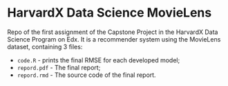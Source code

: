 # HarvardX Data Science MovieLens

Repo of the first assignment of the Capstone Project in the HarvardX Data Science Program on Edx. It is a recommender system using the MovieLens dataset, containing 3 files:

- `code.R` - prints the final RMSE for each developed model;
- `repord.pdf` - The final report;
- `repord.rmd` - The source code of the final report.